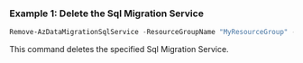 ### Example 1: Delete the Sql Migration Service
```powershell
Remove-AzDataMigrationSqlService -ResourceGroupName "MyResourceGroup" -Name "MySqlMigrationService"
```

This command deletes the specified Sql Migration Service.

